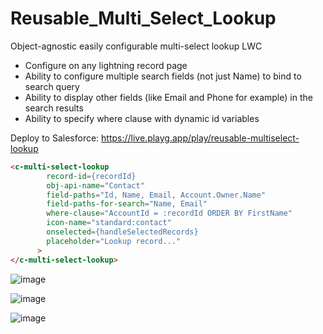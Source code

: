 # Reusable_Multi_Select_Lookup

Object-agnostic easily configurable multi-select lookup LWC 
* Configure on any lightning record page
* Ability to configure multiple search fields (not just Name) to bind to search query
* Ability to display other fields (like Email and Phone for example) in the search results
* Ability to specify where clause with dynamic id variables

Deploy to Salesforce: https://live.playg.app/play/reusable-multiselect-lookup

```html
<c-multi-select-lookup
        record-id={recordId}
        obj-api-name="Contact"
        field-paths="Id, Name, Email, Account.Owner.Name"
        field-paths-for-search="Name, Email"
        where-clause="AccountId = :recordId ORDER BY FirstName"
        icon-name="standard:contact"
        onselected={handleSelectedRecords}
        placeholder="Lookup record..."
      >
</c-multi-select-lookup>
```

![image](https://user-images.githubusercontent.com/124932501/227669992-258c5349-76c5-4fb5-b88d-3fc87a5618ce.png)

![image](https://user-images.githubusercontent.com/124932501/227670564-f31c0187-23ea-4363-8974-9e72f57c4751.png)

![image](https://user-images.githubusercontent.com/124932501/227670090-02603784-748c-43f2-a78b-9f74dded2ad9.png)
